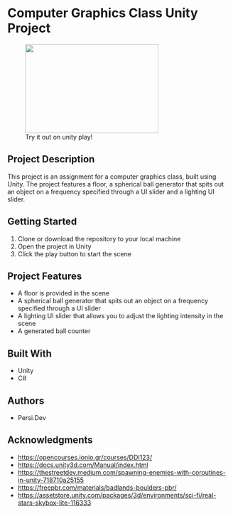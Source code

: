 # Computer Graphics Class Unity Project

<figure>
  <img src="https://play-static.unity.com/20230115/p/images/eff1ea45-b224-4eff-8d0e-ec02fdb4d3f2_thumb.jpg" width="300" height="200">
  <figcaption>Try it out on unity play!</figcaption>
</figure>


## Project Description
This project is an assignment for a computer graphics class, built using Unity. The project features a floor, a spherical ball generator that spits out an object on a frequency specified through a UI slider and a lighting UI slider.

## Getting Started
1. Clone or download the repository to your local machine
2. Open the project in Unity 
3. Click the play button to start the scene

## Project Features
- A floor is provided in the scene
- A spherical ball generator that spits out an object on a frequency specified through a UI slider 
- A lighting UI slider that allows you to adjust the lighting intensity in the scene
- A generated ball counter

## Built With
- Unity
- C#

## Authors
- Persi.Dev

## Acknowledgments
- https://opencourses.ionio.gr/courses/DDI123/
- https://docs.unity3d.com/Manual/index.html
- https://thestreetdev.medium.com/spawning-enemies-with-coroutines-in-unity-718710a25155
- https://freepbr.com/materials/badlands-boulders-pbr/
- https://assetstore.unity.com/packages/3d/environments/sci-fi/real-stars-skybox-lite-116333
